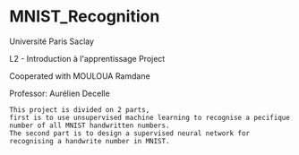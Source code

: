 # MNIST_Recognition

Université Paris Saclay

L2 - Introduction à l'apprentissage Project

Cooperated with MOULOUA Ramdane

Professor: Aurélien Decelle

    This project is divided on 2 parts, 
    first is to use unsupervised machine learning to recognise a pecifique number of all MNIST handwritten numbers. 
    The second part is to design a supervised neural network for recognising a handwrite number in MNIST.
